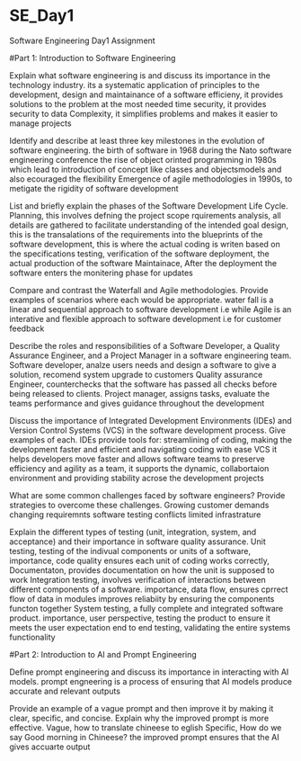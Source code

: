 # SE_Day1
Software Engineering Day1 Assignment

#Part 1: Introduction to Software Engineering

Explain what software engineering is and discuss its importance in the technology industry.
its a systematic application of principles to the development, design and maintainance of a software
efficieny, it provides solutions to the problem at the most needed time
security, it provides security to data
Complexity, it simplifies problems and makes it easier to manage projects

Identify and describe at least three key milestones in the evolution of software engineering.
the birth of software in 1968 during the Nato software engineering conference
the rise of object orinted programming in 1980s which lead to introduction of concept like classes and objectsmodels and also ecouraged the flexibility
Emergence of agile methodologies in 1990s, to metigate the rigidity of software development


List and briefly explain the phases of the Software Development Life Cycle.
Planning, this involves defning the project scope
rquirements analysis, all details are gathered to facilitate understanding of the intended goal
design, this is the transalations of the requirements into the blueprints of the software
development, this is where the actual coding is writen based on the specifications
testing, verification of the software
deployment, the actual production of the software
Maintainace, After the deployment the software enters the monitering phase for updates


Compare and contrast the Waterfall and Agile methodologies. Provide examples of scenarios where each would be appropriate.
water fall is a linear and sequential approach to software development i.e  while Agile is an interative and flexible approach to software development i.e for customer feedback



Describe the roles and responsibilities of a Software Developer, a Quality Assurance Engineer, and a Project Manager in a software engineering team.
Software developer, analze users needs and design a software to give a solution, recomend system upgrade to customers
Quality assurance Engineer, counterchecks that the software has passed all checks before being released to clients.
Project manager, assigns tasks, evaluate the teams performance and gives guidance throughout the development


Discuss the importance of Integrated Development Environments (IDEs) and Version Control Systems (VCS) in the software development process. Give examples of each.
IDEs provide tools for: streamlining of coding, making the development faster and efficient and navigating coding with ease
VCS it helps developers move faster and allows software teams to preserve efficiency and agility as a team, it supports the dynamic, collabortaion environment and providing stability acrose the development projects


What are some common challenges faced by software engineers? Provide strategies to overcome these challenges.
Growing customer demands
changing requiremnts
software testing conflicts
limited infrastrature

Explain the different types of testing (unit, integration, system, and acceptance) and their importance in software quality assurance.
Unit testing, testing of the indivual components or units of a software, importance, code quality ensures each unit of coding works correctly, Documentaton, provides documentation on how the unit is supposed to work
Integration testing, involves verification of interactions between different components of a software. importance, data flow, ensures cprrect flow of data in modules
improves reliabiity by ensuring the components functon together
System testing, a fully complete and integrated software product. importance, user perspective, testing the product to ensure it meets the user expectation
end to end testing, validating the entire systems functionality


#Part 2: Introduction to AI and Prompt Engineering


Define prompt engineering and discuss its importance in interacting with AI models.
prompt engneering is a process of ensuring that AI models produce accurate and relevant outputs


Provide an example of a vague prompt and then improve it by making it clear, specific, and concise. Explain why the improved prompt is more effective.
Vague, how to translate chineese to eglish
Specific, How do we say Good morning in Chineese?
the improved prompt ensures that the AI gives accuarte output
